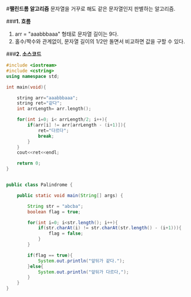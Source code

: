 #**팰린드롬 알고리즘**
문자열을 거꾸로 해도 같은 문자열인지 판별하는 알고리즘.</br>


###**1. 흐름**
1. arr = "aaabbbaaa" 형태로 문자열 길이는 9다.
2. 홀수/짝수와 관계없이, 문자열 길이의 1/2만 돌면서 비교하면 값을 구할 수 있다.

###**2. 소스코드**

```cpp
#include <iostream>
#include <cstring>
using namespace std;

int main(void){

    string arr="aaabbbaaa";
    string ret="같다";
    int arrLength= arr.length();

    for(int i=0; i< arrLength/2; i++){
        if(arr[i] != arr[arrLength - (i+1)]){
            ret="다르다";
            break;
        }
    }
    cout<<ret<<endl;

    return 0;
}
```

```java

public class Palindrome {

	public static void main(String[] args) {

		String str = "abcba";
		boolean flag = true;

		for(int i=0; i<str.length(); i++){
			if(str.charAt(i) != str.charAt(str.length() - (i+1))){
				flag = false;
			}
		}

		if(flag == true){
			System.out.println("앞뒤가 같다.");
		}else{
			System.out.println("앞뒤가 다르다,");
		}
	}
}
```
